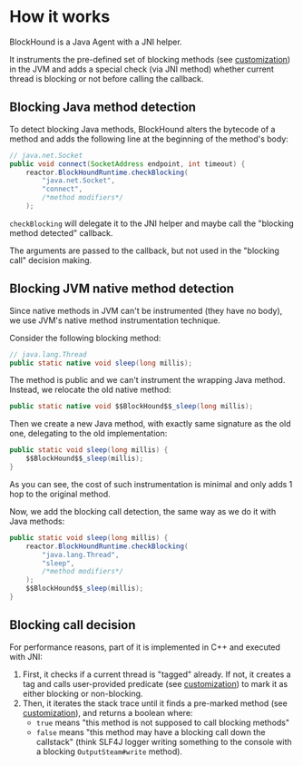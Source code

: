 # How it works

BlockHound is a Java Agent with a JNI helper.

It instruments the pre-defined set of blocking methods (see [customization](customization.md))
in the JVM and adds a special check (via JNI method) whether current thread is blocking or not before calling the callback.

## Blocking Java method detection
To detect blocking Java methods, BlockHound alters the bytecode of a method and adds the following line at the beginning of the method's body:
```java
// java.net.Socket
public void connect(SocketAddress endpoint, int timeout) {
    reactor.BlockHoundRuntime.checkBlocking(
        "java.net.Socket",
        "connect",
        /*method modifiers*/
    );
```

`checkBlocking` will delegate it to the JNI helper and maybe call the "blocking method detected" callback.

The arguments are passed to the callback, but not used in the "blocking call" decision making.

## Blocking JVM native method detection
Since native methods in JVM can't be instrumented (they have no body), we use JVM's native method instrumentation technique.

Consider the following blocking method:
```java
// java.lang.Thread
public static native void sleep(long millis);
```

The method is public and we can't instrument the wrapping Java method. Instead, we relocate the old native method:
```java
public static native void $$BlockHound$$_sleep(long millis);
```

Then we create a new Java method, with exactly same signature as the old one, delegating to the old implementation:
```java
public static void sleep(long millis) {
    $$BlockHound$$_sleep(millis);
}
```

As you can see, the cost of such instrumentation is minimal and only adds 1 hop to the original method.

Now, we add the blocking call detection, the same way as we do it with Java methods:
```java
public static void sleep(long millis) {
    reactor.BlockHoundRuntime.checkBlocking(
        "java.lang.Thread",
        "sleep",
        /*method modifiers*/
    );
    $$BlockHound$$_sleep(millis);
}
```

## Blocking call decision
For performance reasons, part of it is implemented in C++ and executed with JNI:
1. First, it checks if a current thread is "tagged" already. If not, it creates a tag and calls user-provided predicate
   (see [customization](customization.md)) to mark it as either blocking or non-blocking.
2. Then, it iterates the stack trace until it finds a pre-marked method (see [customization](customization.md)), and returns a boolean where:  
    - `true` means "this method is not supposed to call blocking methods"
    - `false` means "this method may have a blocking call down the callstack" (think SLF4J logger writing something
      to the console with a blocking `OutputSteam#write` method).
